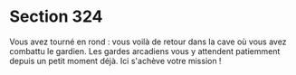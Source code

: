# Section 324

Vous avez tourné en rond : vous voilà de retour dans la cave où vous avez combattu le gardien. Les gardes arcadiens vous y attendent patiemment depuis un petit moment déjà. Ici s'achève votre mission !